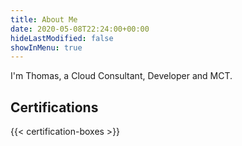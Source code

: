 ```yaml
---
title: About Me
date: 2020-05-08T22:24:00+00:00
hideLastModified: false
showInMenu: true
---
```


I'm Thomas, a Cloud Consultant, Developer and MCT.

## Certifications

{{< certification-boxes >}}
